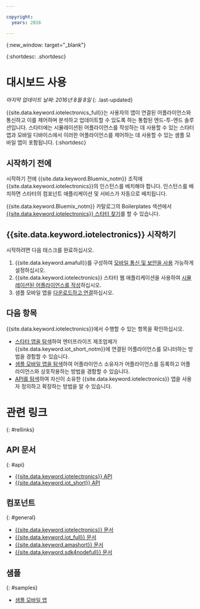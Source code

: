 ```yaml
---

copyright:
  years: 2016

---
```


{:new_window: target="_blank"}

{:shortdesc: .shortdesc}


# 대시보드 사용
*마지막 업데이트 날짜: 2016년 8월 8일*
{: .last-updated}

{{site.data.keyword.iotelectronics_full}}는 사용자의 앱이 연결된 어플라이언스와 통신하고 이를 제어하며 분석하고 업데이트할 수 있도록 하는 통합된 엔드-투-엔드 솔루션입니다. 스타터에는 시뮬레이션된 어플라이언스를 작성하는 데 사용할 수 있는 스타터 앱과 모바일 디바이스에서 이러한 어플라이언스를 제어하는 데 사용할 수 있는 샘플 모바일 앱이 포함됩니다.
{:shortdesc}

## 시작하기 전에

시작하기 전에 {{site.data.keyword.Bluemix_notm}} 조직에 {{site.data.keyword.iotelectronics}}의 인스턴스를 배치해야
합니다. 인스턴스를 배치하면 스타터의 컴포넌트 애플리케이션 및 서비스가 자동으로 배치됩니다. 

 {{site.data.keyword.Bluemix_notm}} 카탈로그의 Boilerplates 섹션에서 [{{site.data.keyword.iotelectronics}} 스타터 찾기](https://console.{DomainName}/catalog/starters/iot-for-electronics-starter/)를 할 수 있습니다.   

## {{site.data.keyword.iotelectronics}} 시작하기
시작하려면 다음 태스크를 완료하십시오. 

1. {{site.data.keyword.amafull}}를 구성하여 [모바일 통신 및 보안을 사용](iotelectronics_config_mca.html) 가능하게 설정하십시오. 
2. {{site.data.keyword.iotelectronics}} 스타터 웹 애플리케이션을 사용하여 [시뮬레이션된 어플라이언스를 작성](iot4ecreatingappliances.html)하십시오. 
3. 샘플 모바일 앱을 [다운로드하고 연결](iotelectronics_config_mobile.html)하십시오. 


## 다음 항목
{{site.data.keyword.iotelectronics}}에서 수행할 수 있는 항목을 확인하십시오.

- [스타터 앱을 탐색](iot4ecreatingappliances.html)하여 엔터프라이즈 제조업체가 {{site.data.keyword.iot_short_notm}}에 연결된 어플라이언스를 모니터하는 방법을 경험할 수 있습니다. 
- [샘플 모바일 앱을 탐색](iotelectronics_config_mobile.html)하여 어플라이언스 소유자가 어플라이언스를 등록하고 어플라이언스와 상호작용하는 방법을 경함할 수 있습니다. 
- [API를 탐색](http://ibmiotforelectronics.mybluemix.net/public/iot4eregistrationapi.html)하여 자신이 소유한 {{site.data.keyword.iotelectronics}} 앱을 사용자 정의하고 확장하는 방법을 알 수 있습니다. 

# 관련 링크
{: #rellinks}
## API 문서
{: #api}
* [{{site.data.keyword.iotelectronics}} API](http://ibmiotforelectronics.mybluemix.net/public/iot4eregistrationapi.html)
* [{{site.data.keyword.iot_short}} API](https://developer.ibm.com/iotfoundation/recipes/api-documentation/)


## 컴포넌트
{: #general}

* [{{site.data.keyword.iotelectronics}} 문서](iotelectronics_overview.html)
* [{{site.data.keyword.iot_full}} 문서](https://new-console.ng.bluemix.net/docs/services/IoT/index.html)
*  [{{site.data.keyword.amashort}} 문서](https://new-console.ng.bluemix.net/docs/services/mobileaccess/overview.html)
* [{{site.data.keyword.sdk4nodefull}} 문서](https://new-console.ng.bluemix.net/docs/runtimes/nodejs/index.html#nodejs_runtime)

## 샘플
{: #samples}
* [샘플 모바일 앱](https://new-console.ng.bluemix.net/docs/starters/IotElectronics/iotelectronics_config_mobile.html)
